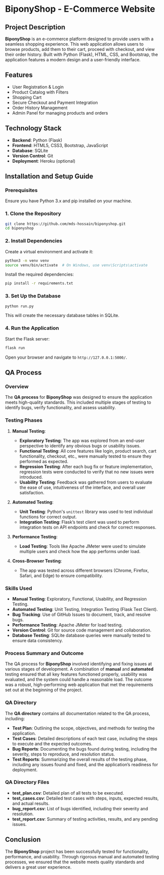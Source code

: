 
# BiponyShop - E-Commerce Website

## Project Description

**BiponyShop** is an e-commerce platform designed to provide users with a seamless shopping experience. This web application allows users to browse products, add them to their cart, proceed with checkout, and view their order history. Built with Python (Flask), HTML, CSS, and Bootstrap, the application features a modern design and a user-friendly interface.

## Features
- User Registration & Login
- Product Catalog with Filters
- Shopping Cart
- Secure Checkout and Payment Integration
- Order History Management
- Admin Panel for managing products and orders

## Technology Stack
- **Backend**: Python (Flask)
- **Frontend**: HTML5, CSS3, Bootstrap, JavaScript
- **Database**: SQLite
- **Version Control**: Git
- **Deployment**: Heroku (optional)

## Installation and Setup Guide

### Prerequisites
Ensure you have Python 3.x and pip installed on your machine.

### 1. Clone the Repository
```bash
git clone https://github.com/mds-hossain/biponyshop.git
cd biponyshop
````

### 2. Install Dependencies

Create a virtual environment and activate it:

```bash
python3 -m venv venv
source venv/bin/activate  # On Windows, use venv\Scripts\activate
```

Install the required dependencies:

```bash
pip install -r requirements.txt
```

### 3. Set Up the Database

```bash
python run.py
```

This will create the necessary database tables in SQLite.

### 4. Run the Application

Start the Flask server:

```bash
flask run
```

Open your browser and navigate to `http://127.0.0.1:5000/`.

## QA Process

### Overview

The **QA process** for **BiponyShop** was designed to ensure the application meets high-quality standards. This included multiple stages of testing to identify bugs, verify functionality, and assess usability.

### Testing Phases

1. **Manual Testing**:

   * **Exploratory Testing**: The app was explored from an end-user perspective to identify any obvious bugs or usability issues.
   * **Functional Testing**: All core features like login, product search, cart functionality, checkout, etc., were manually tested to ensure they performed as expected.
   * **Regression Testing**: After each bug fix or feature implementation, regression tests were conducted to verify that no new issues were introduced.
   * **Usability Testing**: Feedback was gathered from users to evaluate the ease of use, intuitiveness of the interface, and overall user satisfaction.

2. **Automated Testing**:

   * **Unit Testing**: Python's `unittest` library was used to test individual functions for correct output.
   * **Integration Testing**: Flask’s test client was used to perform integration tests on API endpoints and check for correct responses.

3. **Performance Testing**:

   * **Load Testing**: Tools like Apache JMeter were used to simulate multiple users and check how the app performs under load.

4. **Cross-Browser Testing**:

   * The app was tested across different browsers (Chrome, Firefox, Safari, and Edge) to ensure compatibility.

### Skills Used

* **Manual Testing**: Exploratory, Functional, Usability, and Regression Testing.
* **Automated Testing**: Unit Testing, Integration Testing (Flask Test Client).
* **Bug Tracking**: Use of GitHub Issues to document, track, and resolve bugs.
* **Performance Testing**: Apache JMeter for load testing.
* **Version Control**: Git for source code management and collaboration.
* **Database Testing**: SQLite database queries were manually tested to ensure data consistency.

### Process Summary and Outcome

The QA process for **BiponyShop** involved identifying and fixing issues at various stages of development. A combination of **manual** and **automated** testing ensured that all key features functioned properly, usability was evaluated, and the system could handle a reasonable load. The outcome was a robust, high-performing web application that met the requirements set out at the beginning of the project.

### QA Directory

The **QA directory** contains all documentation related to the QA process, including:

* **Test Plan**: Outlining the scope, objectives, and methods for testing the application.
* **Test Cases**: Detailed descriptions of each test case, including the steps to execute and the expected outcomes.
* **Bug Reports**: Documenting the bugs found during testing, including the severity, steps to reproduce, and resolution status.
* **Test Reports**: Summarizing the overall results of the testing phase, including any issues found and fixed, and the application’s readiness for deployment.

### QA Directory Files

* **test\_plan.csv**: Detailed plan of all tests to be executed.
* **test\_cases.csv**: Detailed test cases with steps, inputs, expected results, and actual results.
* **bug\_report.csv**: List of bugs identified, including their severity and resolution.
* **test\_report.csv**: Summary of testing activities, results, and any pending issues.

## Conclusion

The **BiponyShop** project has been successfully tested for functionality, performance, and usability. Through rigorous manual and automated testing processes, we ensured that the website meets quality standards and delivers a great user experience.

